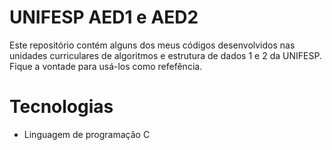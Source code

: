 # UNIFESP AED1 e AED2

Este repositório contém alguns dos meus códigos desenvolvidos nas unidades curriculares de algoritmos e estrutura de dados 1 e 2 da UNIFESP. Fique a vontade para usá-los como refefência.

# Tecnologias

- Linguagem de programação C

